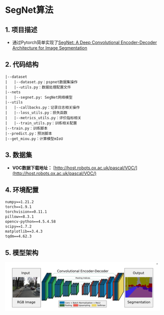 # SegNet算法
## 1. 项目描述
- 通过Pytorch简单实现了[SegNet: A Deep Convolutional Encoder-Decoder Architecture for Image Segmentation](https://arxiv.org/abs/1511.00561)

## 2. 代码结构
```angular2html
|--dataset
|   |--dataset.py：pspnet数据集操作
|   |--utils.py：数据处理配置文件
|--nets
|   |--segnet.py: SegNet网络模型
|--utils
|   |--callbacks.py：记录日志相关操作
|   |--loss_utils.py：损失函数
|   |--metrics_utils.py：评价指标相关
|   |--train_utils.py：训练相关配置
|--train.py：训练脚本
|--predict.py：预测脚本
|--get_miou.py：计算模型mIoU
```

## 3. 数据集
   - **VOC数据下载地址：** [http://host.robots.ox.ac.uk/pascal/VOC/](http://host.robots.ox.ac.uk/pascal/VOC/)

## 4. 环境配置
```angular2html
numpy==1.21.2
torch==1.9.1
torchvision==0.11.1
pillow==8.3.1
opencv-python==4.5.4.58
scipy==1.7.2
matplotlib==3.4.3
tqdm==4.62.3
```

## 5. 模型架构
![](model.png)